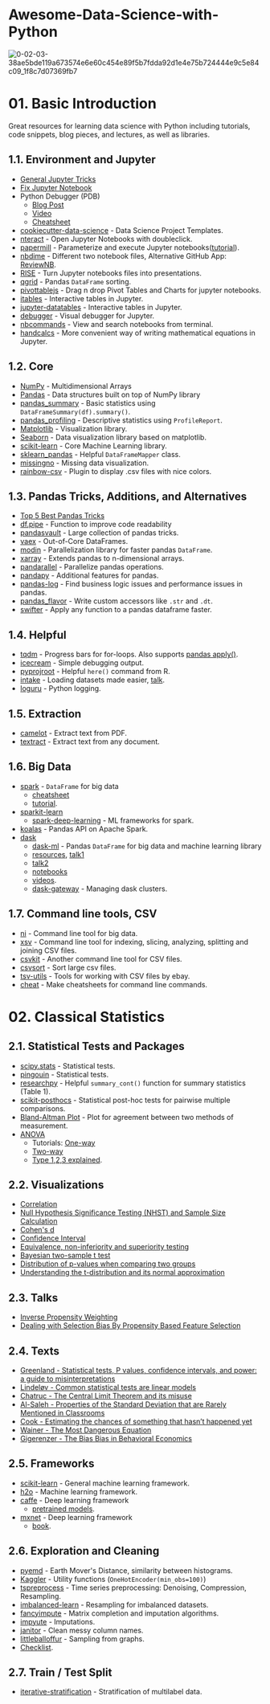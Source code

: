 # Awesome-Data-Science-with-Python
![0-02-03-38ae5bde119a673574e6e60c454e89f5b7fdda92d1e4e75b724444e9c5e84c09_1f8c7d07369fb7](https://user-images.githubusercontent.com/40186859/124362250-8f546080-dc53-11eb-9cbe-9986f5677102.jpg)

# 01. Basic Introduction
Great resources for learning data science with Python including tutorials, code snippets, blog pieces, and lectures, as well as libraries.

## 1.1. Environment and Jupyter 

- [General Jupyter Tricks](https://www.dataquest.io/blog/jupyter-notebook-tips-tricks-shortcuts/)
- [Fix Jupyter Notebook](https://jakevdp.github.io/blog/2017/12/05/installing-python-packages-from-jupyter/)
- Python Debugger (PDB)
  -  [Blog Post](https://www.blog.pythonlibrary.org/2018/10/17/jupyter-notebook-debugging/)
  -  [Video](https://www.youtube.com/watch?v=Z0ssNAbe81M&t=1h44m15s)
  -  [Cheatsheet](https://nblock.org/2011/11/15/pdb-cheatsheet/)
- [cookiecutter-data-science](https://github.com/drivendata/cookiecutter-data-science) - Data Science Project Templates.
- [nteract](https://nteract.io/) - Open Jupyter Notebooks with doubleclick.
- [papermill](https://github.com/nteract/papermill) - Parameterize and execute Jupyter notebooks([tutorial](https://pbpython.com/papermil-rclone-report-1.html)).
- [nbdime](https://github.com/jupyter/nbdime) - Different two notebook files, Alternative GitHub App: [ReviewNB](https://www.reviewnb.com/).
- [RISE](https://github.com/damianavila/RISE) - Turn Jupyter notebooks files into presentations.
- [qgrid](https://github.com/quantopian/qgrid) - Pandas `DataFrame` sorting.
- [pivottablejs](https://github.com/nicolaskruchten/jupyter_pivottablejs) - Drag n drop Pivot Tables and Charts for jupyter notebooks.
- [itables](https://github.com/mwouts/itables) - Interactive tables in Jupyter.
- [jupyter-datatables](https://github.com/CermakM/jupyter-datatables) - Interactive tables in Jupyter.
- [debugger](https://blog.jupyter.org/a-visual-debugger-for-jupyter-914e61716559) - Visual debugger for Jupyter. 
- [nbcommands](https://github.com/vinayak-mehta/nbcommands) - View and search notebooks from terminal.
- [handcalcs](https://github.com/connorferster/handcalcs) - More convenient way of writing mathematical equations in Jupyter.

## 1.2. Core 

- [NumPy](https://numpy.org/) - Multidimensional Arrays
- [Pandas](https://pandas.pydata.org/) - Data structures built on top of NumPy library
- [pandas_summary](https://github.com/mouradmourafiq/pandas-summary) - Basic statistics using `DataFrameSummary(df).summary()`.
- [pandas_profiling](https://github.com/pandas-profiling/pandas-profiling) - Descriptive statistics using `ProfileReport`.
- [Matplotlib](https://matplotlib.org/) - Visualization library.
- [Seaborn](https://seaborn.pydata.org/) - Data visualization library based on matplotlib.
- [scikit-learn](https://scikit-learn.org/stable/) - Core Machine Learning library.
- [sklearn_pandas](https://github.com/scikit-learn-contrib/sklearn-pandas) - Helpful `DataFrameMapper` class.
- [missingno](https://github.com/ResidentMario/missingno) - Missing data visualization.
- [rainbow-csv](https://marketplace.visualstudio.com/items?itemName=mechatroner.rainbow-csv) - Plugin to display .csv files with nice colors.

## 1.3. Pandas Tricks, Additions, and Alternatives

- [Top 5 Best Pandas Tricks](https://towardsdatascience.com/5-lesser-known-pandas-tricks-e8ab1dd21431)
- [df.pipe](https://www.youtube.com/watch?v=yXGCKqo5cEY&ab_channel=PyData) -  Function to improve code readability
- [pandasvault](https://github.com/firmai/pandasvault) - Large collection of pandas tricks.
- [vaex](https://github.com/vaexio/vaex) - Out-of-Core DataFrames.
- [modin](https://github.com/modin-project/modin) - Parallelization library for faster pandas `DataFrame`.
- [xarray](https://github.com/pydata/xarray/) - Extends pandas to n-dimensional arrays.
- [pandarallel](https://github.com/nalepae/pandarallel) - Parallelize pandas operations.
- [pandapy](https://github.com/firmai/pandapy) - Additional features for pandas.
- [pandas-log](https://github.com/eyaltrabelsi/pandas-log) - Find business logic issues and performance issues in pandas.
- [pandas_flavor](https://github.com/Zsailer/pandas_flavor) - Write custom accessors like `.str` and `.dt`.
- [swifter](https://github.com/jmcarpenter2/swifter) - Apply any function to a pandas dataframe faster.

## 1.4. Helpful

- [tqdm](https://github.com/tqdm/tqdm) - Progress bars for for-loops. Also supports [pandas apply()](https://stackoverflow.com/a/34365537/1820480).
- [icecream](https://github.com/gruns/icecream) - Simple debugging output.
- [pyprojroot](https://github.com/chendaniely/pyprojroot) - Helpful `here()` command from R.
- [intake](https://github.com/intake/intake) - Loading datasets made easier, [talk](https://www.youtube.com/watch?v=s7Ww5-vD2Os&t=33m40s).
- [loguru](https://github.com/Delgan/loguru) - Python logging.

## 1.5. Extraction
- [camelot](https://github.com/socialcopsdev/camelot) - Extract text from PDF.
- [textract](https://github.com/deanmalmgren/textract) - Extract text from any document.

## 1.6. Big Data
- [spark](https://docs.databricks.com/spark/latest/dataframes-datasets/introduction-to-dataframes-python.html#work-with-dataframes) - `DataFrame` for big data
  -   [cheatsheet](https://gist.github.com/crawles/b47e23da8218af0b9bd9d47f5242d189)
  -   [tutorial](https://github.com/ericxiao251/spark-syntax).
- [sparkit-learn](https://github.com/lensacom/sparkit-learn)
  - [spark-deep-learning](https://github.com/databricks/spark-deep-learning) - ML frameworks for spark.
- [koalas](https://github.com/databricks/koalas) - Pandas API on Apache Spark.
- [dask](https://github.com/dask/dask)
  - [dask-ml](http://ml.dask.org/) - Pandas `DataFrame` for big data and machine learning library
  - [resources](https://matthewrocklin.com/blog//work/2018/07/17/dask-dev), [talk1](https://www.youtube.com/watch?v=ccfsbuqsjgI)
  - [talk2](https://www.youtube.com/watch?v=RA_2qdipVng)
  - [notebooks](https://github.com/dask/dask-ec2/tree/master/notebooks)
  - [videos](https://www.youtube.com/user/mdrocklin).
  - [dask-gateway](https://github.com/jcrist/dask-gateway) - Managing dask clusters.

## 1.7. Command line tools, CSV
- [ni](https://github.com/spencertipping/ni) - Command line tool for big data.
- [xsv](https://github.com/BurntSushi/xsv) - Command line tool for indexing, slicing, analyzing, splitting and joining CSV files.
- [csvkit](https://csvkit.readthedocs.io/en/1.0.3/) - Another command line tool for CSV files.
- [csvsort](https://pypi.org/project/csvsort/) - Sort large csv files.
- [tsv-utils](https://github.com/eBay/tsv-utils) - Tools for working with CSV files by ebay.
- [cheat](https://github.com/cheat/cheat) - Make cheatsheets for command line commands.

# 02. Classical Statistics

## 2.1. Statistical Tests and Packages

- [scipy.stats](https://docs.scipy.org/doc/scipy/reference/stats.html#statistical-tests) - Statistical tests.
- [pingouin](https://github.com/raphaelvallat/pingouin) - Statistical tests.
- [researchpy](https://github.com/researchpy/researchpy) - Helpful `summary_cont()` function for summary statistics (Table 1).
- [scikit-posthocs](https://github.com/maximtrp/scikit-posthocs) - Statistical post-hoc tests for pairwise multiple comparisons.
- [Bland-Altman Plot](http://www.statsmodels.org/dev/generated/statsmodels.graphics.agreement.mean_diff_plot.html) - Plot for agreement between two methods of measurement.
- [ANOVA](https://docs.scipy.org/doc/scipy/reference/generated/scipy.stats.f_oneway.html)
  -  Tutorials: [One-way](https://pythonfordatascience.org/anova-python/)
  -  [Two-way](https://pythonfordatascience.org/anova-2-way-n-way/)
  -  [Type 1,2,3 explained](https://mcfromnz.wordpress.com/2011/03/02/anova-type-iiiiii-ss-explained/).

## 2.2. Visualizations
- [Correlation](https://rpsychologist.com/d3/correlation/)
- [Null Hypothesis Significance Testing (NHST) and Sample Size Calculation](https://rpsychologist.com/d3/NHST/)
- [Cohen's d](https://rpsychologist.com/d3/cohend/)
- [Confidence Interval](https://rpsychologist.com/d3/CI/)
- [Equivalence, non-inferiority and superiority testing](https://rpsychologist.com/d3/equivalence/)
- [Bayesian two-sample t test](https://rpsychologist.com/d3/bayes/)
- [Distribution of p-values when comparing two groups](https://rpsychologist.com/d3/pdist/)
- [Understanding the t-distribution and its normal approximation](https://rpsychologist.com/d3/tdist/)

## 2.3. Talks
- [Inverse Propensity Weighting](https://www.youtube.com/watch?v=SUq0shKLPPs)
- [Dealing with Selection Bias By Propensity Based Feature Selection](https://www.youtube.com/watch?reload=9&v=3ZWCKr0vDtc)

## 2.4. Texts
- [Greenland - Statistical tests, P values, confidence intervals, and power: a guide to misinterpretations](https://www.ncbi.nlm.nih.gov/pmc/articles/PMC4877414/)
- [Lindeløv - Common statistical tests are linear models](https://lindeloev.github.io/tests-as-linear/)
- [Chatruc - The Central Limit Theorem and its misuse](https://lambdaclass.com/data_etudes/central_limit_theorem_misuse/)
- [Al-Saleh - Properties of the Standard Deviation that are Rarely Mentioned in Classrooms](http://www.stat.tugraz.at/AJS/ausg093/093Al-Saleh.pdf)
- [Cook - Estimating the chances of something that hasn’t happened yet](https://www.johndcook.com/blog/2010/03/30/statistical-rule-of-three/)
- [Wainer - The Most Dangerous Equation](http://www-stat.wharton.upenn.edu/~hwainer/Readings/Most%20Dangerous%20eqn.pdf)   
- [Gigerenzer - The Bias Bias in Behavioral Economics](https://www.nowpublishers.com/article/Details/RBE-0092)  

## 2.5. Frameworks
- [scikit-learn](https://github.com/scikit-learn/scikit-learn) - General machine learning framework.  
- [h2o](https://github.com/h2oai/h2o-3) - Machine learning framework.  
- [caffe](https://github.com/BVLC/caffe) - Deep learning framework
  -  [pretrained models](https://github.com/BVLC/caffe/wiki/Model-Zoo).  
- [mxnet](https://github.com/apache/incubator-mxnet) - Deep learning framework
  - [book](https://d2l.ai/index.html).  
  
## 2.6. Exploration and Cleaning
- [pyemd](https://github.com/wmayner/pyemd) - Earth Mover's Distance, similarity between histograms.  
- [Kaggler](https://github.com/jeongyoonlee/Kaggler) - Utility functions (`OneHotEncoder(min_obs=100)`)  
- [tspreprocess](https://github.com/MaxBenChrist/tspreprocess) - Time series preprocessing: Denoising, Compression, Resampling.  
- [imbalanced-learn](https://github.com/scikit-learn-contrib/imbalanced-learn) - Resampling for imbalanced datasets.
- [fancyimpute](https://github.com/iskandr/fancyimpute) - Matrix completion and imputation algorithms.
- [impyute](https://github.com/eltonlaw/impyute) - Imputations.
- [janitor](https://pyjanitor.readthedocs.io/) - Clean messy column names.
- [littleballoffur](https://github.com/benedekrozemberczki/littleballoffur) - Sampling from graphs.
- [Checklist](https://github.com/r0f1/ml_checklist). 

## 2.7. Train / Test Split
- [iterative-stratification](https://github.com/trent-b/iterative-stratification) - Stratification of multilabel data.

